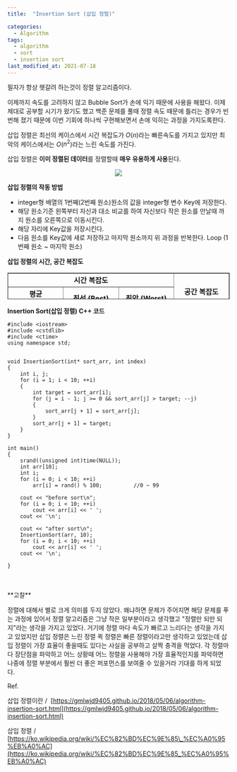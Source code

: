 ```yaml
---
title:  "Insertion Sort (삽입 정렬)"

categories:
  - Algorithm
tags:
  - algorithm
  - sort
  - insertion sort
last_modified_at: 2021-07-18
---
```


<script type="text/x-mathjax-config">MathJax.Hub.Config({ tex2jax: {inlineMath: [['$','$'], ['\\(','\\)']]} });</script><script src="https://cdnjs.cloudflare.com/ajax/libs/mathjax/2.7.5/latest.js?config=TeX-MML-AM_CHTML"></script>

필자가 항상 헷갈려 하는것이 정렬 알고리즘이다. 

이제까지 속도를 고려하지 않고 Bubble Sort가 손에 익기 때문에 사용을 해왔다. 이제 제대로 공부할 시기가 왔기도 했고 백준 문제를 풀때 정렬 속도 때문에 틀리는 경우가 빈번해 졌기 때문에 이번 기회에 하나씩 구현해보면서 손에 익히는 과정을 가지도록한다.

삽입 정렬은 최선의 케이스에서 시간 복잡도가 $O$($n$)라는 빠른속도를 가지고 있지만 최악의 케이스에서는 $O$($n^2$)라는 느린 속도를 가진다.

삽입 정렬은 **이미 정렬된 데이터**를 정렬할때 **매우 유용하게 사용**된다.

<p align="center">
<img src="https://upload.wikimedia.org/wikipedia/commons/e/ea/Insertion_sort_001.PNG">
</p>


**삽입 정렬의 작동 방법**

-   integer형 배열의 1번째(2번째 원소)원소의 값을 integer형 변수 Key에 저장한다.
-   해당 원소기준 왼쪽부터 자신과 대소 비교를 하여 자신보다 작은 원소를 만날때 까지 원소를 오른쪽으로 이동시킨다.
-   해당 자리에 Key값을 저장시킨다.
-   다음 원소를 Key값에 새로 저장하고 마지막 원소까지 위 과정을 반복한다. Loop (1번째 원소 ~ 마지막 원소)

**삽입 정렬의 시간, 공간 복잡도**

<table style="border-collapse: collapse; width: 100%; height: 60px;" border="1" data-ke-align="alignLeft"><tbody><tr style="height: 20px;"><td style="width: 25%; height: 20px; text-align: center;" colspan="3"><b>시간 복잡도</b></td><td style="width: 25%; height: 20px; text-align: center;" rowspan="2"><b>공간 복잡도</b></td></tr><tr style="height: 20px;"><td style="width: 25%; height: 20px; text-align: center;"><b>평균 (Average)</b></td><td style="width: 25%; height: 20px; text-align: center;"><b>최선 (Best)</b></td><td style="width: 25%; height: 20px; text-align: center;"><b>최악 (Worst)</b></td></tr><tr style="height: 20px;"><td style="width: 25%; height: 20px; text-align: center;">$O$($n^2$)</td><td style="width: 25%; height: 20px; text-align: center;">$O$($n$)</td><td style="width: 25%; height: 20px; text-align: center;">$O$($n^2$)</td><td style="width: 25%; height: 20px; text-align: center;">$O$($1$)</td></tr></tbody></table>

**Insertion Sort(삽입 정렬) C++ 코드**

```
#include <iostream>
#include <cstdlib>
#include <ctime>
using namespace std;


void InsertionSort(int* sort_arr, int index)
{
	int i, j;
	for (i = 1; i < 10; ++i)
	{
		int target = sort_arr[i];
		for (j = i - 1; j >= 0 && sort_arr[j] > target; --j)
		{
			sort_arr[j + 1] = sort_arr[j];				
		}
		sort_arr[j + 1] = target;
	}
}

int main()
{
	srand((unsigned int)time(NULL));
	int arr[10];
	int i;
	for (i = 0; i < 10; ++i)
		arr[i] = rand() % 100;			//0 ~ 99

	cout << "before sort\n";
	for (i = 0; i < 10; ++i)
		cout << arr[i] << '	';
	cout << '\n';
	
	cout << "after sort\n";
	InsertionSort(arr, 10);
	for (i = 0; i < 10; ++i)
		cout << arr[i] << '	';
	cout << '\n';

}
```
<br/>
<br/>
**고찰**

정렬에 대해서 별로 크게 의미를 두지 않았다. 왜냐하면 문제가 주어지면 해당 문제를 푸는 과정에 있어서 정렬 알고리즘은 그냥 작은 일부분이라고 생각했고 "정렬만 되만 되지"라는 생각을 가지고 있었다. 거기에 정렬 마다 속도가 빠르고 느리다는 생각을 가지고 있었지만 삽입 정렬은 느린 정렬 퀵 정렬은 빠른 정렬이라고만 생각하고 있었는데 삽입 정렬이 가장 효율이 좋을때도 있다는 사실을 공부하고 살짝 충격을 먹었다. 각 정렬마다 장단점을 파악하고 어느 상황때 어느 정렬을 사용해야 가장 효율적인지를 파악하면 나중에 정렬 부분에서 훨씬 더 좋은 퍼포먼스를 보여줄 수 있을거라 기대를 하게 되었다. 

Ref.

삽입 정렬이란 /  [https://gmlwjd9405.github.io/2018/05/06/algorithm-insertion-sort.html](https://gmlwjd9405.github.io/2018/05/06/algorithm-insertion-sort.html)

삽입 정렬 / [https://ko.wikipedia.org/wiki/%EC%82%BD%EC%9E%85\_%EC%A0%95%EB%A0%AC](https://ko.wikipedia.org/wiki/%EC%82%BD%EC%9E%85_%EC%A0%95%EB%A0%AC)